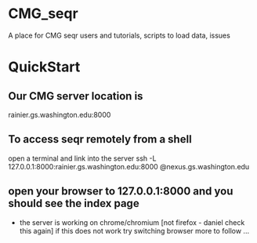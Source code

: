 # CMG_seqr
A place for CMG seqr users and tutorials, scripts to load data, issues

# QuickStart
## Our CMG server location is 
rainier.gs.washington.edu:8000

## To access seqr remotely from a shell 
open a terminal and link into the server
ssh -L 127.0.0.1:8000:rainier.gs.washington.edu:8000 <userName>@nexus.gs.washington.edu

## open your browser to 127.0.0.1:8000 and you should see the index page
* the server is working on chrome/chromium [not firefox - daniel check this again] if this does not work try switching browser
more to follow ...
